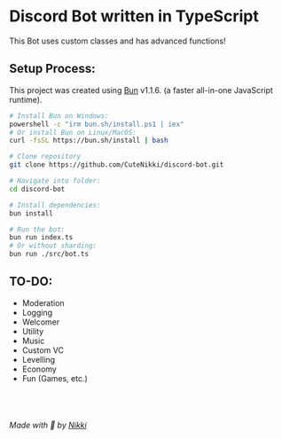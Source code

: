# Discord Bot written in TypeScript

This Bot uses custom classes and has advanced functions!

## Setup Process:

This project was created using [Bun](https://bun.sh) v1.1.6. (a faster all-in-one JavaScript runtime).

```bash
# Install Bun on Windows:
powershell -c "irm bun.sh/install.ps1 | iex"
# Or install Bun on Linux/MacOS:
curl -fsSL https://bun.sh/install | bash

# Clone repository
git clone https://github.com/CuteNikki/discord-bot.git

# Navigate into folder:
cd discord-bot

# Install dependencies:
bun install

# Run the bot:
bun run index.ts
# Or without sharding:
bun run ./src/bot.ts
```

## TO-DO:

- Moderation
- Logging
- Welcomer
- Utility
- Music
- Custom VC
- Levelling
- Economy
- Fun (Games, etc.)

<br><br />

###### Made with 💖 by [Nikki](https://github.com/CuteNikki/)
